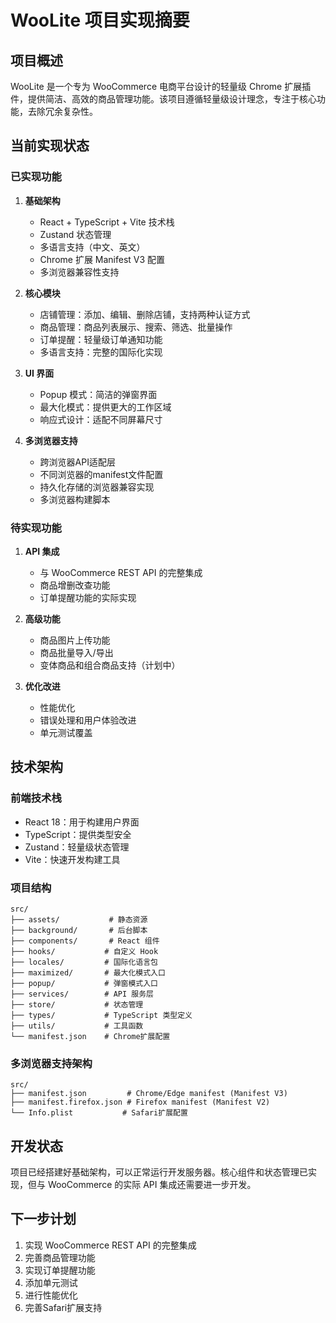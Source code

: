 # WooLite 项目实现摘要

## 项目概述

WooLite 是一个专为 WooCommerce 电商平台设计的轻量级 Chrome 扩展插件，提供简洁、高效的商品管理功能。该项目遵循轻量级设计理念，专注于核心功能，去除冗余复杂性。

## 当前实现状态

### 已实现功能

1. **基础架构**
   - React + TypeScript + Vite 技术栈
   - Zustand 状态管理
   - 多语言支持（中文、英文）
   - Chrome 扩展 Manifest V3 配置
   - 多浏览器兼容性支持

2. **核心模块**
   - 店铺管理：添加、编辑、删除店铺，支持两种认证方式
   - 商品管理：商品列表展示、搜索、筛选、批量操作
   - 订单提醒：轻量级订单通知功能
   - 多语言支持：完整的国际化实现

3. **UI 界面**
   - Popup 模式：简洁的弹窗界面
   - 最大化模式：提供更大的工作区域
   - 响应式设计：适配不同屏幕尺寸

4. **多浏览器支持**
   - 跨浏览器API适配层
   - 不同浏览器的manifest文件配置
   - 持久化存储的浏览器兼容实现
   - 多浏览器构建脚本

### 待实现功能

1. **API 集成**
   - 与 WooCommerce REST API 的完整集成
   - 商品增删改查功能
   - 订单提醒功能的实际实现

2. **高级功能**
   - 商品图片上传功能
   - 商品批量导入/导出
   - 变体商品和组合商品支持（计划中）

3. **优化改进**
   - 性能优化
   - 错误处理和用户体验改进
   - 单元测试覆盖

## 技术架构

### 前端技术栈
- React 18：用于构建用户界面
- TypeScript：提供类型安全
- Zustand：轻量级状态管理
- Vite：快速开发构建工具

### 项目结构
```
src/
├── assets/           # 静态资源
├── background/       # 后台脚本
├── components/       # React 组件
├── hooks/           # 自定义 Hook
├── locales/         # 国际化语言包
├── maximized/       # 最大化模式入口
├── popup/           # 弹窗模式入口
├── services/        # API 服务层
├── store/           # 状态管理
├── types/           # TypeScript 类型定义
├── utils/           # 工具函数
└── manifest.json    # Chrome扩展配置
```

### 多浏览器支持架构
```
src/
├── manifest.json         # Chrome/Edge manifest (Manifest V3)
├── manifest.firefox.json # Firefox manifest (Manifest V2)
└── Info.plist           # Safari扩展配置
```

## 开发状态

项目已经搭建好基础架构，可以正常运行开发服务器。核心组件和状态管理已实现，但与 WooCommerce 的实际 API 集成还需要进一步开发。

## 下一步计划

1. 实现 WooCommerce REST API 的完整集成
2. 完善商品管理功能
3. 实现订单提醒功能
4. 添加单元测试
5. 进行性能优化
6. 完善Safari扩展支持